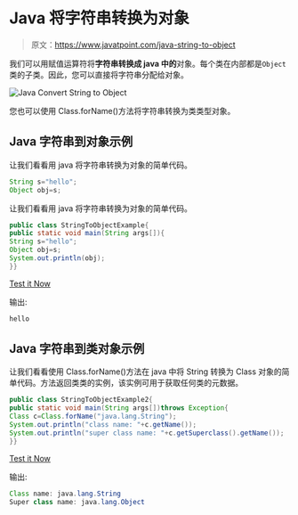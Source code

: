 # Java 将字符串转换为对象

> 原文：<https://www.javatpoint.com/java-string-to-object>

我们可以用赋值运算符将**字符串转换成 java 中的**对象。每个类在内部都是`Object`类的子类。因此，您可以直接将字符串分配给对象。

![Java Convert String to Object](../img/e32ece01c3e412a7d937df9f3a0cd80b.png)

您也可以使用 Class.forName()方法将字符串转换为类类型对象。

## Java 字符串到对象示例

让我们看看用 java 将字符串转换为对象的简单代码。

```java
String s="hello";
Object obj=s;

```

让我们看看用 java 将字符串转换为对象的简单代码。

```java
public class StringToObjectExample{
public static void main(String args[]){
String s="hello";
Object obj=s;
System.out.println(obj);
}}

```

[Test it Now](https://compiler.javatpoint.com/opr/test.jsp?filename=StringToObjectExample)

输出:

```java
hello

```

## Java 字符串到类对象示例

让我们看看使用 Class.forName()方法在 java 中将 String 转换为 Class 对象的简单代码。方法返回类类的实例，该实例可用于获取任何类的元数据。

```java
public class StringToObjectExample2{
public static void main(String args[])throws Exception{
Class c=Class.forName("java.lang.String");
System.out.println("class name: "+c.getName());
System.out.println("super class name: "+c.getSuperclass().getName());
}}

```

[Test it Now](https://compiler.javatpoint.com/opr/test.jsp?filename=StringToObjectExample2)

输出:

```java
Class name: java.lang.String
Super class name: java.lang.Object

```